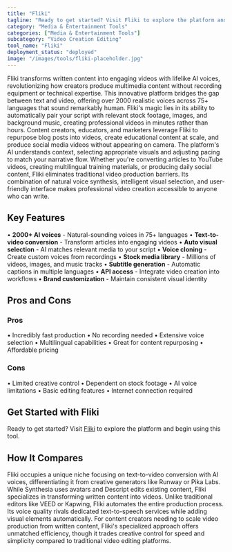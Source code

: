 ```yaml
---
title: "Fliki"
tagline: "Ready to get started? Visit Fliki to explore the platform and begin using thi..."
category: "Media & Entertainment Tools"
categories: ["Media & Entertainment Tools"]
subcategory: "Video Creation Editing"
tool_name: "Fliki"
deployment_status: "deployed"
image: "/images/tools/fliki-placeholder.jpg"
---
```

Fliki transforms written content into engaging videos with lifelike AI voices, revolutionizing how creators produce multimedia content without recording equipment or technical expertise. This innovative platform bridges the gap between text and video, offering over 2000 realistic voices across 75+ languages that sound remarkably human. Fliki's magic lies in its ability to automatically pair your script with relevant stock footage, images, and background music, creating professional videos in minutes rather than hours. Content creators, educators, and marketers leverage Fliki to repurpose blog posts into videos, create educational content at scale, and produce social media videos without appearing on camera. The platform's AI understands context, selecting appropriate visuals and adjusting pacing to match your narrative flow. Whether you're converting articles to YouTube videos, creating multilingual training materials, or producing daily social content, Fliki eliminates traditional video production barriers. Its combination of natural voice synthesis, intelligent visual selection, and user-friendly interface makes professional video creation accessible to anyone who can write.

## Key Features

• **2000+ AI voices** - Natural-sounding voices in 75+ languages
• **Text-to-video conversion** - Transform articles into engaging videos
• **Auto visual selection** - AI matches relevant media to your script
• **Voice cloning** - Create custom voices from recordings
• **Stock media library** - Millions of videos, images, and music tracks
• **Subtitle generation** - Automatic captions in multiple languages
• **API access** - Integrate video creation into workflows
• **Brand customization** - Maintain consistent visual identity

## Pros and Cons

### Pros
• Incredibly fast production
• No recording needed
• Extensive voice selection
• Multilingual capabilities
• Great for content repurposing
• Affordable pricing

### Cons
• Limited creative control
• Dependent on stock footage
• AI voice limitations
• Basic editing features
• Internet connection required

## Get Started with Fliki

Ready to get started? Visit [Fliki](https://fliki.ai) to explore the platform and begin using this tool.

## How It Compares

Fliki occupies a unique niche focusing on text-to-video conversion with AI voices, differentiating it from creative generators like Runway or Pika Labs. While Synthesia uses avatars and Descript edits existing content, Fliki specializes in transforming written content into videos. Unlike traditional editors like VEED or Kapwing, Fliki automates the entire production process. Its voice quality rivals dedicated text-to-speech services while adding visual elements automatically. For content creators needing to scale video production from written content, Fliki's specialized approach offers unmatched efficiency, though it trades creative control for speed and simplicity compared to traditional video editing platforms.